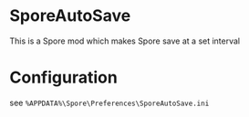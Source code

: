 # SporeAutoSave
This is a Spore mod which makes Spore save at a set interval

# Configuration
see `%APPDATA%\Spore\Preferences\SporeAutoSave.ini`

